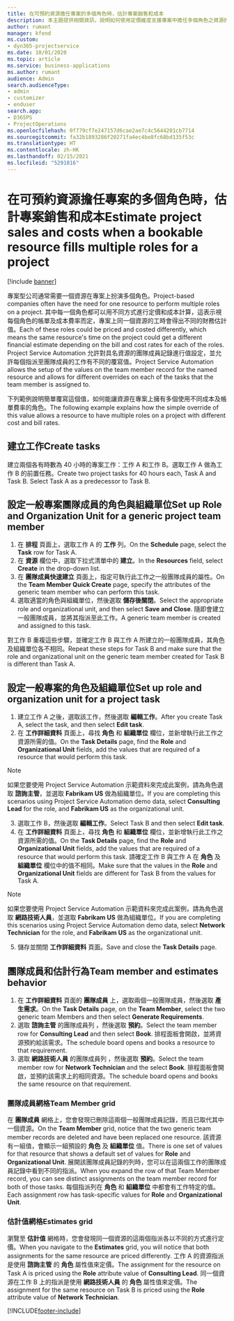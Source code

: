 ```yaml
---
title: 在可預約資源擔任專案的多個角色時，估計專案銷售和成本
description: 本主題提供相關資訊，說明如何使用定價維度支援專案中擔任多個角色之資源的定價和成本計算。
author: rumant
manager: kfend
ms.custom:
- dyn365-projectservice
ms.date: 10/01/2020
ms.topic: article
ms.service: business-applications
ms.author: rumant
audience: Admin
search.audienceType:
- admin
- customizer
- enduser
search.app:
- D365PS
- ProjectOperations
ms.openlocfilehash: 0f779cf7e247157d6cae2ae7c4c5644201cb7714
ms.sourcegitcommit: fa32b1893286f20271fa4ec4be8fc68bd135f53c
ms.translationtype: HT
ms.contentlocale: zh-HK
ms.lasthandoff: 02/15/2021
ms.locfileid: "5291016"
---
```

# <a name="estimate-project-sales-and-costs-when-a-bookable-resource-fills-multiple-roles-for-a-project"></a><span data-ttu-id="3be0f-103">在可預約資源擔任專案的多個角色時，估計專案銷售和成本</span><span class="sxs-lookup"><span data-stu-id="3be0f-103">Estimate project sales and costs when a bookable resource fills multiple roles for a project</span></span> 

[!include [banner](../includes/psa-now-project-operations.md)]

<span data-ttu-id="3be0f-104">專案型公司通常需要一個資源在專案上扮演多個角色。</span><span class="sxs-lookup"><span data-stu-id="3be0f-104">Project-based companies often have the need for one resource to perform multiple roles on a project.</span></span> <span data-ttu-id="3be0f-105">其中每一個角色都可以用不同方式進行定價和成本計算，這表示視每個角色的帳單及成本費率而定，專案上同一個資源的工時會得出不同的財務估計值。</span><span class="sxs-lookup"><span data-stu-id="3be0f-105">Each of these roles could be priced and costed differently, which means the same resource's time on the project could get a different financial estimate depending on the bill and cost rates for each of the roles.</span></span> <span data-ttu-id="3be0f-106">Project Service Automation 允許對具名資源的團隊成員記錄進行值設定，並允許每個指派至團隊成員的工作有不同的覆寫值。</span><span class="sxs-lookup"><span data-stu-id="3be0f-106">Project Service Automation allows the setup of the values on the team member record for the named resource and allows for different overrides on each of the tasks that the team member is assigned to.</span></span>

<span data-ttu-id="3be0f-107">下列範例說明簡單覆寫這個值，如何能讓資源在專案上擁有多個使用不同成本及帳單費率的角色。</span><span class="sxs-lookup"><span data-stu-id="3be0f-107">The following example  explains how the simple override of this value allows a resource to have multiple roles on a project with different cost and bill rates.</span></span>

## <a name="create-tasks"></a><span data-ttu-id="3be0f-108">建立工作</span><span class="sxs-lookup"><span data-stu-id="3be0f-108">Create tasks</span></span>
<span data-ttu-id="3be0f-109">建立兩個各有時數為 40 小時的專案工作：工作 A 和工作 B。選取工作 A 做為工作 B 的前置任務。</span><span class="sxs-lookup"><span data-stu-id="3be0f-109">Create two project tasks for 40 hours each, Task A and Task B. Select Task A as a predecessor to Task B.</span></span>

## <a name="set-up-role-and-organization-unit-for-a-generic-project-team-member"></a><span data-ttu-id="3be0f-110">設定一般專案團隊成員的角色與組織單位</span><span class="sxs-lookup"><span data-stu-id="3be0f-110">Set up Role and Organization Unit for a generic project team member</span></span>

1. <span data-ttu-id="3be0f-111">在 **排程** 頁面上，選取工作 A 的 **工作** 列。</span><span class="sxs-lookup"><span data-stu-id="3be0f-111">On the **Schedule** page, select the **Task** row for Task A.</span></span> 
2. <span data-ttu-id="3be0f-112">在 **資源** 欄位中，選取下拉式清單中的 **建立**。</span><span class="sxs-lookup"><span data-stu-id="3be0f-112">In the **Resources** field, select **Create** in the drop-down list.</span></span>
3. <span data-ttu-id="3be0f-113">在 **團隊成員快速建立** 頁面上，指定可執行此工作之一般團隊成員的屬性。</span><span class="sxs-lookup"><span data-stu-id="3be0f-113">On the **Team Member Quick Create** page, specify the attributes of the generic team member who can perform this task.</span></span>
4. <span data-ttu-id="3be0f-114">選取適當的角色與組織單位，然後選取 **儲存後關閉**。</span><span class="sxs-lookup"><span data-stu-id="3be0f-114">Select the appropriate role and organizational unit, and then select **Save and Close**.</span></span> <span data-ttu-id="3be0f-115">隨即會建立一般團隊成員，並將其指派至此工作。</span><span class="sxs-lookup"><span data-stu-id="3be0f-115">A generic team member is created and assigned to this task.</span></span> 

<span data-ttu-id="3be0f-116">對工作 B 重複這些步驟，並確定工作 B 與工作 A 所建立的一般團隊成員，其角色及組織單位各不相同。</span><span class="sxs-lookup"><span data-stu-id="3be0f-116">Repeat these steps for Task B and make sure that the role and organizational unit on the generic team member created for Task B is different than Task A.</span></span> 

## <a name="set-up-role-and-organization-unit-for-a-project-task"></a><span data-ttu-id="3be0f-117">設定一般專案的角色及組織單位</span><span class="sxs-lookup"><span data-stu-id="3be0f-117">Set up role and organization unit for a project task</span></span>

1. <span data-ttu-id="3be0f-118">建立工作 A 之後，選取該工作，然後選取 **編輯工作**。</span><span class="sxs-lookup"><span data-stu-id="3be0f-118">After you create Task A, select the task, and then select **Edit task**.</span></span>
2. <span data-ttu-id="3be0f-119">在 **工作詳細資料** 頁面上，尋找 **角色** 和 **組織單位** 欄位，並新增執行此工作之資源所需的值。</span><span class="sxs-lookup"><span data-stu-id="3be0f-119">On the **Task Details** page, find the **Role** and **Organizational Unit** fields, add the values that are required of a resource that would perform this task.</span></span> 

  > [!NOTE]
  > <span data-ttu-id="3be0f-120">如果您要使用 Project Service Automation 示範資料來完成此案例，請為角色選取 **諮詢主管**，並選取 **Fabrikam US** 做為組織單位。</span><span class="sxs-lookup"><span data-stu-id="3be0f-120">If you are completing this scenarios using Project Service Automation demo data, select **Consulting Lead** for the role, and **Fabrikam US** as the organizational unit.</span></span>

3. <span data-ttu-id="3be0f-121">選取工作 B，然後選取 **編輯工作**。</span><span class="sxs-lookup"><span data-stu-id="3be0f-121">Select Task B and then select **Edit task**.</span></span>
4. <span data-ttu-id="3be0f-122">在 **工作詳細資料** 頁面上，尋找 **角色** 和 **組織單位** 欄位，並新增執行此工作之資源所需的值。</span><span class="sxs-lookup"><span data-stu-id="3be0f-122">On the **Task Details** page, find the **Role** and **Organizational Unit** fields, add the values that are required of a resource that would perform this task.</span></span> <span data-ttu-id="3be0f-123">請確定工作 B 與工作 A 在 **角色** 及 **組織單位** 欄位中的值不相同。</span><span class="sxs-lookup"><span data-stu-id="3be0f-123">Make sure that the values in the **Role** and **Organizational Unit** fields are different for Task B from the values for Task A.</span></span> 

  > [!NOTE]
  > <span data-ttu-id="3be0f-124">如果您要使用 Project Service Automation 示範資料來完成此案例，請為角色選取 **網路技術人員**，並選取 **Fabrikam US** 做為組織單位。</span><span class="sxs-lookup"><span data-stu-id="3be0f-124">If you are completing this scenarios using Project Service Automation demo data, select **Network Technician** for the role, and **Fabrikam US** as the organizational unit.</span></span>

5. <span data-ttu-id="3be0f-125">儲存並關閉 **工作詳細資料** 頁面。</span><span class="sxs-lookup"><span data-stu-id="3be0f-125">Save and close the **Task Details** page.</span></span> 

## <a name="team-member-and-estimates-behavior"></a><span data-ttu-id="3be0f-126">團隊成員和估計行為</span><span class="sxs-lookup"><span data-stu-id="3be0f-126">Team member and estimates behavior</span></span> 

1. <span data-ttu-id="3be0f-127">在 **工作詳細資料** 頁面的 **團隊成員** 上，選取兩個一般團隊成員，然後選取 **產生需求**。</span><span class="sxs-lookup"><span data-stu-id="3be0f-127">On the **Task Details** page, on the **Team Member**, select the two generic team Members and then select **Generate Requirements**.</span></span> 
2. <span data-ttu-id="3be0f-128">選取 **諮詢主管** 的團隊成員列 ，然後選取 **預約**。</span><span class="sxs-lookup"><span data-stu-id="3be0f-128">Select the team member row for **Consulting Lead** and then select **Book**.</span></span> <span data-ttu-id="3be0f-129">排程面板會開啟，並將資源預約給該需求。</span><span class="sxs-lookup"><span data-stu-id="3be0f-129">The schedule board opens and books a resource to that requirement.</span></span>
3. <span data-ttu-id="3be0f-130">選取 **網路技術人員** 的團隊成員列 ，然後選取 **預約**。</span><span class="sxs-lookup"><span data-stu-id="3be0f-130">Select the team member row for **Network Technician** and the select **Book**.</span></span> <span data-ttu-id="3be0f-131">排程面板會開啟，並預約該需求上的相同資源。</span><span class="sxs-lookup"><span data-stu-id="3be0f-131">The schedule board opens and books the same resource on that requirement.</span></span>

### <a name="team-member-grid"></a><span data-ttu-id="3be0f-132">團隊成員網格</span><span class="sxs-lookup"><span data-stu-id="3be0f-132">Team Member grid</span></span> 
<span data-ttu-id="3be0f-133">在 **團隊成員** 網格上，您會發現已刪除這兩個一般團隊成員記錄，而且已取代其中一個資源。</span><span class="sxs-lookup"><span data-stu-id="3be0f-133">On the **Team Member** grid, notice that the two generic team member records are deleted and have been replaced one resource.</span></span> <span data-ttu-id="3be0f-134">該資源有一組值，會顯示一組預設的 **角色** 及 **組織單位** 值。</span><span class="sxs-lookup"><span data-stu-id="3be0f-134">There is one set of values for that resource that shows a default set of values for **Role** and **Organizational Unit**.</span></span>
<span data-ttu-id="3be0f-135">展開該團隊成員記錄的列時，您可以在這兩個工作的團隊成員記錄中看到不同的指派。</span><span class="sxs-lookup"><span data-stu-id="3be0f-135">When you expand the row of that Team Member record, you can see distinct assignments on the team member record for both of those tasks.</span></span> <span data-ttu-id="3be0f-136">每個指派列在 **角色** 和 **組織單位** 中都會有工作特定的值。</span><span class="sxs-lookup"><span data-stu-id="3be0f-136">Each assignment row has task-specific values for **Role** and **Organizational Unit**.</span></span> 

### <a name="estimates-grid"></a><span data-ttu-id="3be0f-137">估計值網格</span><span class="sxs-lookup"><span data-stu-id="3be0f-137">Estimates grid</span></span> 
<span data-ttu-id="3be0f-138">瀏覽至 **估計值** 網格時，您會發現同一個資源的這兩個指派各以不同的方式進行定價。</span><span class="sxs-lookup"><span data-stu-id="3be0f-138">When you navigate to the **Estimates** grid, you will notice that both assignments for the same resource are priced differently.</span></span>
<span data-ttu-id="3be0f-139">工作 A 的資源指派是使用 **諮詢主管** 的 **角色** 屬性值來定價。</span><span class="sxs-lookup"><span data-stu-id="3be0f-139">The assignment for the resource on Task A is priced using the **Role** attribute value of **Consulting Lead**.</span></span> <span data-ttu-id="3be0f-140">同一個資源在工作 B 上的指派是使用 **網路技術人員** 的 **角色** 屬性值來定價。</span><span class="sxs-lookup"><span data-stu-id="3be0f-140">The assignment for the same resource on Task B is priced using the **Role** attribute value of **Network Technician**.</span></span>



[!INCLUDE[footer-include](../includes/footer-banner.md)]